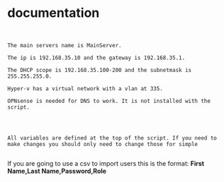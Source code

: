 # documentation

<br>

```
The main servers name is MainServer.

The ip is 192.168.35.10 and the gateway is 192.168.35.1.

The DHCP scope is 192.168.35.100-200 and the subnetmask is 255.255.255.0.

Hyper-v has a virtual network with a vlan at 335.

OPNsense is needed for DNS to work. It is not installed with the script.




All variables are defined at the top of the script. If you need to make changes you should only need to change those for simple 


```
If you are going to use a csv to import users this is the format:
 **First Name,Last Name,Password,Role**  

